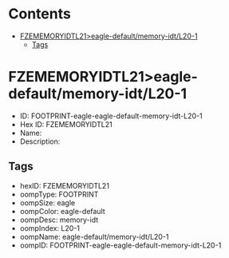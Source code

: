 



Contents
========

* [FZEMEMORYIDTL21>eagle-default/memory-idt/L20-1](#fzememoryidtl21eagle-defaultmemory-idtl20-1)
	* [Tags](#tags)

# FZEMEMORYIDTL21>eagle-default/memory-idt/L20-1

- ID: FOOTPRINT-eagle-eagle-default-memory-idt-L20-1
- Hex ID: FZEMEMORYIDTL21
- Name: 
- Description: 

## Tags

- hexID: FZEMEMORYIDTL21
- oompType: FOOTPRINT
- oompSize: eagle
- oompColor: eagle-default
- oompDesc: memory-idt
- oompIndex: L20-1
- oompName: eagle-default/memory-idt/L20-1
- oompID: FOOTPRINT-eagle-eagle-default-memory-idt-L20-1
